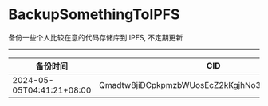 # BackupSomethingToIPFS
备份一些个人比较在意的代码存储库到 IPFS, 不定期更新

---

| 备份时间                  | CID                                            |
| ------------------------- | ---------------------------------------------- |
| 2024-05-05T04:41:21+08:00 | Qmadtw8jiDCpkpmzbWUosEcZ2kKgjhNo3UPUf8LXWs9PTA |
